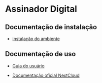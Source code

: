 # Assinador Digital

## Documentação de instalação

- [instalação do ambiente](./docs/setup.md)

## Documentação de uso

- [Guia do usuário](./docs/guia-usuario/index.md)

- [Documentação oficial NextCloud](./docs/NextcloudUserManual.pdf)